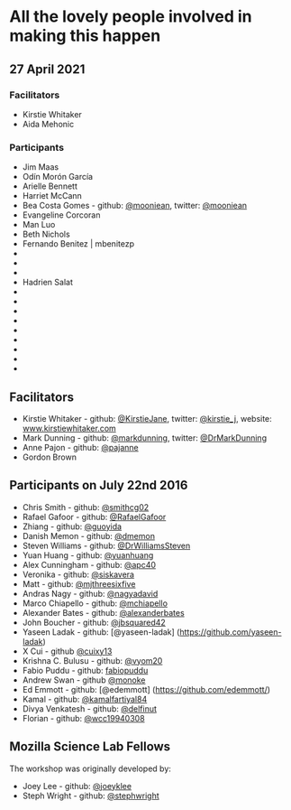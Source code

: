# All the lovely people involved in making this happen

## 27 April 2021

### Facilitators

* Kirstie Whitaker
* Aida Mehonic

### Participants

* Jim Maas
* Odín Morón García
* Arielle Bennett
* Harriet McCann
* Bea Costa Gomes - github: [@mooniean](https://github.com/mooniean/), twitter: [@mooniean](https://twitter.com/mooniean)
* Evangeline Corcoran
* Man Luo 
* Beth Nichols
* Fernando Benitez | mbenitezp
* 
* 
* 
* Hadrien Salat
* 
* 
* 
* 
* 
* 
* 
* 
* 

## Facilitators

* Kirstie Whitaker - github: [@KirstieJane](https://github.com/kirstiejane/), twitter: [@kirstie_j](https://twitter.com/kirstie_j), website: www.kirstiewhitaker.com
* Mark Dunning - github: [@markdunning](https://github.com/markdunning), twitter: [@DrMarkDunning](https://twitter.com/DrMarkDunning)
* Anne Pajon - github: [@pajanne](https://github.com/pajanne)
* Gordon Brown


## Participants on July 22nd 2016

* Chris Smith - github: [@smithcg02](https://github.com/smithcg02)
* Rafael Gafoor - github: [@RafaelGafoor](https://github.com/RafaelGafoor)
* Zhiang - github: [@guoyida](https://github.com/guoyida)
* Danish Memon - github: [@dmemon](https://github.com/dmemon)
* Steven Williams - github: [@DrWilliamsSteven](https://github.com/DrWilliamsSteven)
* Yuan Huang - github: [@yuanhuang](https://github.com/yuanhuang)
* Alex Cunningham - github: [@apc40](https://github.com/apc40)
* Veronika - github: [@siskavera](https://github.com/siskavera)
* Matt - github: [@mjthreesixfive](https://github.com/mjthreesixfive)
* Andras Nagy - github: [@nagyadavid](https://github.com/nagyadavid/)
* Marco Chiapello - github: [@mchiapello](https://github.com/mchiapello)
* Alexander Bates - github: [@alexanderbates](https://github.com/alexanderbates)
* John Boucher - github: [@jbsquared42](https://github.com/jbsquared42)
* Yaseen Ladak - github: [@yaseen-ladak] (https://github.com/yaseen-ladak)
* X Cui - github [@cuixy13](https://github.com/cuixy13)
* Krishna C. Bulusu - github: [@vyom20](https://github.com/vyom20)
* Fabio Puddu - github: [fabiopuddu](https://github.com/fabiopuddu) 
* Andrew Swan - github [@monoke](https://github.com/monoke/)
* Ed Emmott   - github: [@edemmott] (https://github.com/edemmott/)
* Kamal - github: [@kamalfartiyal84](https://github.com/kamalfartiyal84/)
* Divya Venkatesh - github: [@delfinut](https://github.com/delfinut/)
* Florian - github: [@wcc19940308](https://github.com/wcc19940308/)

## Mozilla Science Lab Fellows

The workshop was originally developed by:

* Joey Lee - github: [@joeyklee](https://github.com/joeyklee)
* Steph Wright - github: [@stephwright](https://github.com/stephwright)

